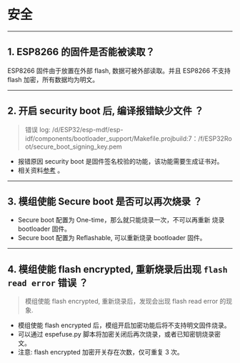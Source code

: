# 安全

<style>
body {counter-reset: h2}
  h2 {counter-reset: h3}
  h2:before {counter-increment: h2; content: counter(h2) ". "}
  h3:before {counter-increment: h3; content: counter(h2) "." counter(h3) ". "}
  h2.nocount:before, h3.nocount:before, { content: ""; counter-increment: none }
</style>

---

## ESP8266 的固件是否能被读取？

ESP8266 固件由于放置在外部 flash, 数据可被外部读取。并且 ESP8266 不支持 flash 加密，所有数据均为明文。

---

## 开启 security boot 后, 编译报错缺少文件 ？

> 错误 log: /d/ESP32/esp-mdf/esp-idf/components/bootloader_support/Makefile.projbuild:7：/f/ESP32Root/secure_boot_signing_key.pem

- 报错原因 security boot 是固件签名校验的功能，该功能需要生成证书对。
- 相关资料[参考](https://blog.csdn.net/espressif/article/details/79362094) 。

---

## 模组使能 Secure boot 是否可以再次烧录 ？

- Secure boot 配置为 One-time，那么就只能烧录一次，不可以再重新 烧录 bootloader 固件。
- Secure boot 配置为 Reflashable, 可以重新烧录 bootloader 固件。

---

## 模组使能 flash encrypted, 重新烧录后出现 `flash read error` 错误 ？

> 模组使能 flash encrypted, 重新烧录后，发现会出现 flash read error 的现象.

- 模组使能 flash encrypted 后，模组开启加密功能后将不支持明文固件烧录。
- 可以通过 espefuse.py 脚本将加密关闭后再次烧录，或者已知密钥烧录密文。
- 注意: flash encrypted 加密开关存在次数，仅可重复 3 次。
